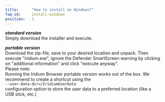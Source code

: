 ```yaml
---
title:		"How to install on Windows?"
faq-id:		install-windows
position:	1
---
```

_**standard version**_   
Simply download the installer and execute.   

_**portable version**_   
Download the zip-file, save to your desired location and unpack. 
Then execute "iridium.exe", ignore the Defender SmartScreen warning by clicking on "additional information" and 
click "execute anyway".   
Please note:   
Running the Iridium Browser portable version works out of the box. 
We recommend to create a shortcut using the   
```--user-data-dir=/IridiumUserData```    
configuration option to store the user data to a preferred location (like a USB stick, etc.)